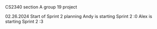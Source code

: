 CS2340 section A group 19 project

02.26.2024 Start of Sprint 2 planning
Andy is starting Sprint 2 :0
Alex is starting Sprint 2 :3
